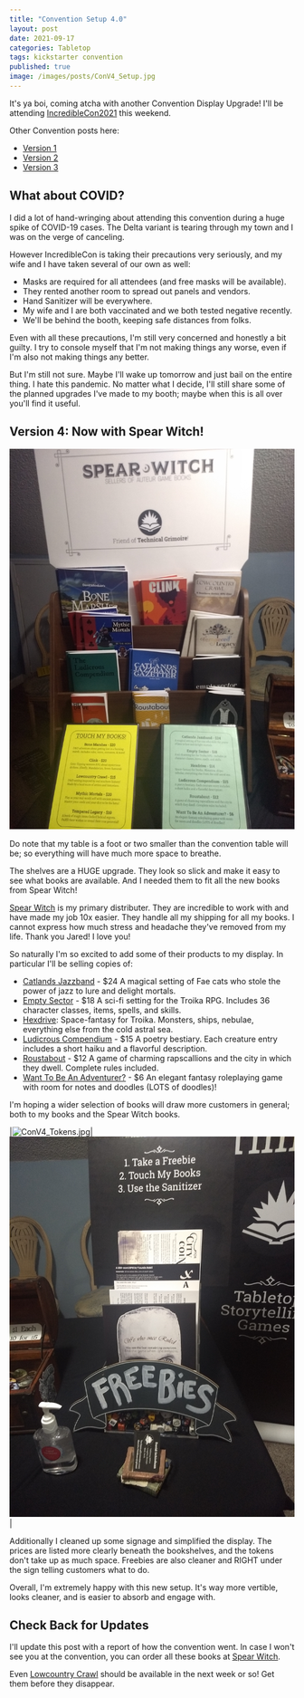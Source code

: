 ```yaml
---
title: "Convention Setup 4.0"
layout: post
date: 2021-09-17
categories: Tabletop
tags: kickstarter convention
published: true
image: /images/posts/ConV4_Setup.jpg
---
```


It's ya boi, coming atcha with another Convention Display Upgrade! I'll be attending [IncredibleCon2021](https://www.incrediblecon.com/) this weekend.

Other Convention posts here:

 - [Version 1](/david/2019/10/convention-breakdown)
 - [Version 2](/david/2020/02/ConventionV2)
 - [Version 3](/david/2021/06/ConventionV3)

## What about COVID?

I did a lot of hand-wringing about attending this convention during a huge spike of COVID-19 cases. The Delta variant is tearing through my town and I was on the verge of canceling. 

However IncredibleCon is taking their precautions very seriously, and my wife and I have taken several of our own as well:

 - Masks are required for all attendees (and free masks will be available).
 - They rented another room to spread out panels and vendors.
 - Hand Sanitizer will be everywhere.
 - My wife and I are both vaccinated and we both tested negative recently.
 - We'll be behind the booth, keeping safe distances from folks.

Even with all these precautions, I'm still very concerned and honestly a bit guilty. I try to console myself that I'm not making things any worse, even if I'm also not making things any better. 

But I'm still not sure. Maybe I'll wake up tomorrow and just bail on the entire thing. I hate this pandemic. No matter what I decide, I'll still share some of the planned upgrades I've made to my booth; maybe when this is all over you'll find it useful.

## Version 4: Now with Spear Witch!

![ConV4_shelves.jpg](/images/posts/ConV4_shelves.jpg)

Do note that my table is a foot or two smaller than the convention table will be; so everything will have much more space to breathe.

The shelves are a HUGE upgrade. They look so slick and make it easy to see what books are available. And I needed them to fit all the new books from Spear Witch!

[Spear Witch](https://spearwitch.com/) is my primary distributer. They are incredible to work with and have made my job 10x easier. They handle all my shipping for all my books. I cannot express how much stress and headache they've removed from my life. Thank you Jared! I love you!

So naturally I'm so excited to add some of their products to my display. In particular I'll be selling copies of:

 - [Catlands Jazzband](https://spearwitch.com/products/the-catlands-jazzband-gazetter) - $24
A magical setting of Fae cats who stole the power of jazz to lure and delight mortals.
 - [Empty Sector](https://spearwitch.com/products/empty-sector) - $18
A sci-fi setting for the Troika RPG. Includes 36 character classes, items, spells, and skills.
 - [Hexdrive](https://spearwitch.com/products/hexdrive): Space-fantasy for Troika. Monsters, ships, nebulae, everything else from the cold astral sea.
 - [Ludicrous Compendium](https://spearwitch.com/products/the-ludicrous-compendium-first-omnibus-edition) - $15
A poetry bestiary. Each creature entry includes 
a short haiku and a flavorful description. 
 - [Roustabout](https://spearwitch.com/products/roustabout) - $12
A game of charming rapscallions and the city in which they dwell. Complete rules included.
 - [Want To Be An Adventurer?](https://spearwitch.com/products/so-you-want-to-be-an-adventurer) - $6
An elegant fantasy roleplaying game with room for notes and doodles (LOTS of doodles)!

I'm hoping a wider selection of books will draw more customers in general; both to my books and the Spear Witch books.

|![ConV4_Tokens.jpg](/images/posts/ConV4_Tokens.jpg)|![ConV4_Freebies.jpg](/images/posts/ConV4_Freebies.jpg)|

Additionally I cleaned up some signage and simplified the display. The prices are listed more clearly beneath the bookshelves, and the tokens don't take up as much space. Freebies are also cleaner and RIGHT under the sign telling customers what to do.

Overall, I'm extremely happy with this new setup. It's way more vertible, looks cleaner, and is easier to absorb and engage with.

## Check Back for Updates

I'll update this post with a report of how the convention went. In case I won't see you at the convention, you can order all these books at [Spear Witch](https://spearwitch.com/). 

Even [Lowcountry Crawl](/lowcountry-crawl) should be available in the next week or so! Get them before they disappear.